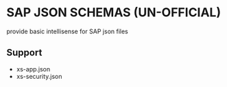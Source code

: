 # SAP JSON SCHEMAS (UN-OFFICIAL)

provide basic intellisense for SAP json files

## Support

* xs-app.json
* xs-security.json
